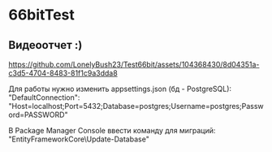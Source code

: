 # 66bitTest

## Видеоотчет :)
https://github.com/LonelyBush23/Test66bit/assets/104368430/8d04351a-c3d5-4704-8483-81f1c9a3dda8

Для работы нужно изменить appsettings.json (бд - PostgreSQL):
"DefaultConnection": "Host=localhost;Port=5432;Database=postgres;Username=postgres;Password=PASSWORD"

В Package Manager Console ввести команду для миграций:
"EntityFrameworkCore\Update-Database"
